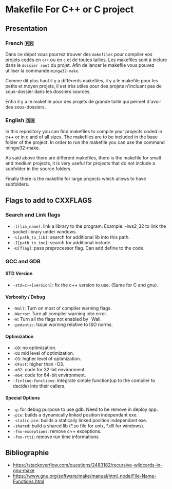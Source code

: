 # Makefile For C++ or C project

## Presentation

### French 🇫🇷 

Dans ce dépot vous pourrez trouver des `makefiles` pour compiler vos projets codés en `c++` ou en `c` et de toutes tailles. Les makefiles sont à inclure dans le `dossier root` du projet. Afin de lancer le makefile vous pouvez utiliser la commande `mingw32-make`.

Comme dit plus haut il y a différents makefiles, il y a le makefile pour les petits et moyen projets, il est très utiles pour des projets n'incluant pas de sous-dossier dans les dossiers sources.

Enfin il y a le makefile pour des projets de grande taille qui permet d'avoir des sous-dossiers.


### English 🇬🇧 

In this repository you can find makefiles to compile your projects coded in c++ or in c and of all sizes. The makefiles are to be included in the base folder of the project. In order to run the makefile you can use the command mingw32-make.

As said above there are different makefiles, there is the makefile for small and medium projects, it is very useful for projects that do not include a subfolder in the source folders.

Finally there is the makefile for large projects which allows to have subfolders.

## Flags to add to CXXFLAGS
### Search and Link flags
- `-l[lib_name]`: link a library to the program. Example: -lws2_32 to link the socket library under windows.
- `-L[path_to_lib]`: search for additional lib into this path.
- `-I[path_to_inc]`: search for additional include.
- `-D[flag]`: pass preprocessor flag. Can add define to the code.
### GCC and GDB
#### STD Version
- `-std=c++[version]`: fix the c++ version to use. (Same for C and gnu).
#### Verbosity / Debug
- `-Wall`: Turn on most of compiler warning flags.
- `-Werror`: Turn all compiler warning into error.
- `-W`: Turn all the flags not enabled by -Wall.
- `-pedantic`: Issue warning relative to ISO norms.
#### Optimization
- `-O0`: no optimization.
- `-O2` mid level of optimization.
- `-O3`: higher level of optimization.
- `-OFast`: higher than -O3.
- `-m32`: code for 32-bit environment.
- `-m64`: code for 64-bit environment.
- `-finline-functions`: integrate simple function(up to the compiler to decide) into their callers.
#### Special Options
- `-g`: for debug purpose to use gdb. Need to be remove in deploy app.
- `-pie`: builds a dynamically linked position independant exe.
- `-static-pie`: builds a statically linked position independant exe.
- `-shared`: build a shared lib (*.so file for unix, *.dll for windows).
- `-fno-exceptions`: remove c++ exceptions.
- `-fno-rtti`: remove run time informations
## Bibliographie

- https://stackoverflow.com/questions/2483182/recursive-wildcards-in-gnu-make
- https://www.gnu.org/software/make/manual/html_node/File-Name-Functions.html
